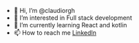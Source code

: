- 👋 Hi, I’m @claudiorgh
- 👀 I’m interested in Full stack development
- 🌱 I’m currently learning React and kotlin
- 📫 How to reach me [LinkedIn](https://it.linkedin.com/in/claudio-righes)

<!---
claudiorgh/claudiorgh is a ✨ special ✨ repository because its `README.md` (this file) appears on your GitHub profile.
You can click the Preview link to take a look at your changes.
--->
